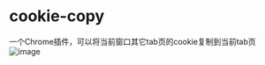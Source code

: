 # cookie-copy
一个Chrome插件，可以将当前窗口其它tab页的cookie复制到当前tab页
![image](https://user-images.githubusercontent.com/54896094/178182181-ba63bc2f-9f65-487d-8255-36a6b0bc395b.png)
